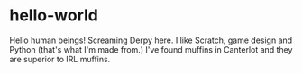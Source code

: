 # hello-world

Hello human beings!
Screaming Derpy here. I like Scratch, game design and Python (that's what I'm made from.)
I've found muffins in Canterlot and they are superior to IRL muffins.
